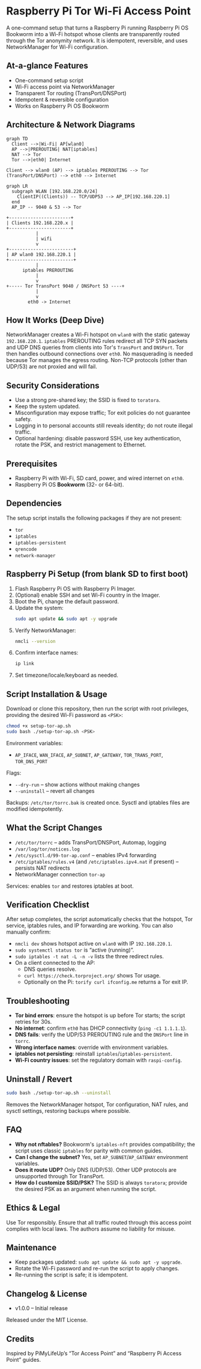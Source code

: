 # Raspberry Pi Tor Wi-Fi Access Point

A one-command setup that turns a Raspberry Pi running Raspberry Pi OS Bookworm into a Wi-Fi hotspot whose clients are transparently routed through the Tor anonymity network. It is idempotent, reversible, and uses NetworkManager for Wi-Fi configuration.

## At-a-glance Features
- One-command setup script
- Wi-Fi access point via NetworkManager
- Transparent Tor routing (TransPort/DNSPort)
- Idempotent & reversible configuration
- Works on Raspberry Pi OS Bookworm

## Architecture & Network Diagrams

```mermaid
graph TD
  Client -->|Wi-Fi| AP[wlan0]
  AP -->|PREROUTING| NAT[iptables]
  NAT --> Tor
  Tor -->|eth0| Internet
```

```
Client --> wlan0 (AP) --> iptables PREROUTING --> Tor (TransPort/DNSPort) --> eth0 --> Internet
```

```mermaid
graph LR
  subgraph WLAN [192.168.220.0/24]
    ClientIP((Clients)) -- TCP/UDP53 --> AP_IP[192.168.220.1]
  end
  AP_IP -- 9040 & 53 --> Tor
```

```
+-----------------------+
| Clients 192.168.220.x |
+-----------------------+
           |
           | wifi
           v
+------------------------+
| AP wlan0 192.168.220.1 |
+------------------------+
           |
      iptables PREROUTING
           |
           v
+----- Tor TransPort 9040 / DNSPort 53 ----+
           |
           v
        eth0 -> Internet
```

## How It Works (Deep Dive)
NetworkManager creates a Wi-Fi hotspot on `wlan0` with the static gateway `192.168.220.1`. `iptables` PREROUTING rules redirect all TCP SYN packets and UDP DNS queries from clients into Tor's `TransPort` and `DNSPort`. Tor then handles outbound connections over `eth0`. No masquerading is needed because Tor manages the egress routing. Non-TCP protocols (other than UDP/53) are not proxied and will fail.

## Security Considerations
- Use a strong pre-shared key; the SSID is fixed to `toratora`.
- Keep the system updated.
- Misconfiguration may expose traffic; Tor exit policies do not guarantee safety.
- Logging in to personal accounts still reveals identity; do not route illegal traffic.
- Optional hardening: disable password SSH, use key authentication, rotate the PSK, and restrict management to Ethernet.

## Prerequisites
- Raspberry Pi with Wi-Fi, SD card, power, and wired internet on `eth0`.
- Raspberry Pi OS **Bookworm** (32- or 64-bit).

## Dependencies
The setup script installs the following packages if they are not present:

- `tor`
- `iptables`
- `iptables-persistent`
- `qrencode`
- `network-manager`

## Raspberry Pi Setup (from blank SD to first boot)
1. Flash Raspberry Pi OS with Raspberry Pi Imager.
2. (Optional) enable SSH and set Wi-Fi country in the Imager.
3. Boot the Pi, change the default password.
4. Update the system:
   ```bash
   sudo apt update && sudo apt -y upgrade
   ```
5. Verify NetworkManager:
   ```bash
   nmcli --version
   ```
6. Confirm interface names:
   ```bash
   ip link
   ```
7. Set timezone/locale/keyboard as needed.

## Script Installation & Usage
Download or clone this repository, then run the script with root privileges, providing the desired Wi-Fi password as `<PSK>`:
```bash
chmod +x setup-tor-ap.sh
sudo bash ./setup-tor-ap.sh <PSK>
```
Environment variables:
- `AP_IFACE`, `WAN_IFACE`, `AP_SUBNET`, `AP_GATEWAY`, `TOR_TRANS_PORT`, `TOR_DNS_PORT`

Flags:
- `--dry-run` – show actions without making changes
- `--uninstall` – revert all changes

Backups: `/etc/tor/torrc.bak` is created once. Sysctl and iptables files are modified idempotently.

## What the Script Changes
- `/etc/tor/torrc` – adds TransPort/DNSPort, Automap, logging
- `/var/log/tor/notices.log`
- `/etc/sysctl.d/99-tor-ap.conf` – enables IPv4 forwarding
- `/etc/iptables/rules.v4` (and `/etc/iptables.ipv4.nat` if present) – persists NAT redirects
- NetworkManager connection `tor-ap`

Services: enables `tor` and restores iptables at boot.

## Verification Checklist
After setup completes, the script automatically checks that the hotspot, Tor service, iptables rules, and IP forwarding are working. You can also manually confirm:
- `nmcli dev` shows hotspot active on `wlan0` with IP `192.168.220.1`.
- `sudo systemctl status tor` is “active (running)”.
- `sudo iptables -t nat -L -n -v` lists the three redirect rules.
- On a client connected to the AP:
  - DNS queries resolve.
  - `curl https://check.torproject.org/` shows Tor usage.
  - Optionally on the Pi: `torify curl ifconfig.me` returns a Tor exit IP.

## Troubleshooting
- **Tor bind errors**: ensure the hotspot is up before Tor starts; the script retries for 30s.
- **No internet**: confirm `eth0` has DHCP connectivity (`ping -c1 1.1.1.1`).
- **DNS fails**: verify the UDP/53 PREROUTING rule and the `DNSPort` line in `torrc`.
- **Wrong interface names**: override with environment variables.
- **iptables not persisting**: reinstall `iptables`/`iptables-persistent`.
- **Wi-Fi country issues**: set the regulatory domain with `raspi-config`.

## Uninstall / Revert
```bash
sudo bash ./setup-tor-ap.sh --uninstall
```
Removes the NetworkManager hotspot, Tor configuration, NAT rules, and sysctl settings, restoring backups where possible.

## FAQ
- **Why not nftables?** Bookworm's `iptables-nft` provides compatibility; the script uses classic `iptables` for parity with common guides.
- **Can I change the subnet?** Yes, set `AP_SUBNET`/`AP_GATEWAY` environment variables.
- **Does it route UDP?** Only DNS (UDP/53). Other UDP protocols are unsupported through Tor TransPort.
- **How do I customize SSID/PSK?** The SSID is always `toratora`; provide the desired PSK as an argument when running the script.

## Ethics & Legal
Use Tor responsibly. Ensure that all traffic routed through this access point complies with local laws. The authors assume no liability for misuse.

## Maintenance
- Keep packages updated: `sudo apt update && sudo apt -y upgrade`.
- Rotate the Wi-Fi password and re-run the script to apply changes.
- Re-running the script is safe; it is idempotent.

## Changelog & License
- v1.0.0 – Initial release

Released under the MIT License.

## Credits
Inspired by PiMyLifeUp’s “Tor Access Point” and “Raspberry Pi Access Point” guides.

